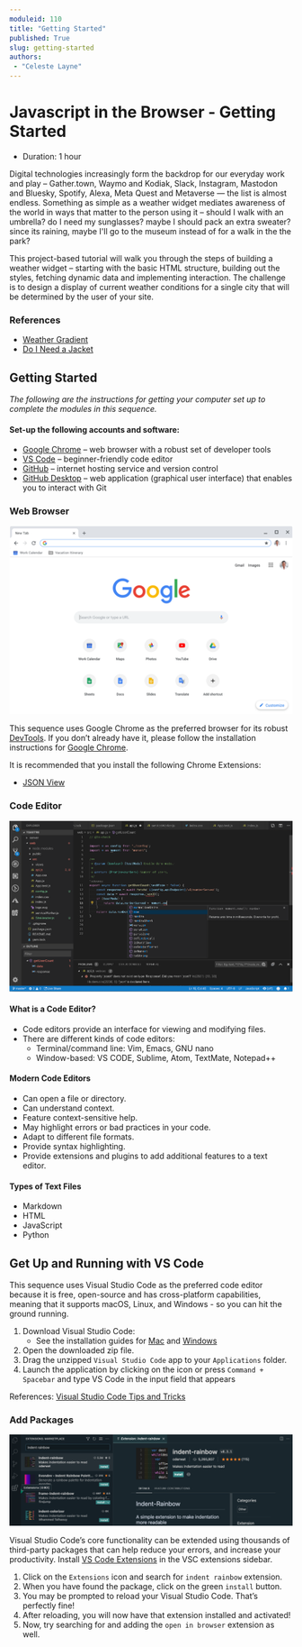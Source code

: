 ```yaml
---
moduleid: 110
title: "Getting Started"
published: True
slug: getting-started
authors:
 - "Celeste Layne"
---
```


# Javascript in the Browser - Getting Started

* Duration: 1 hour

Digital technologies increasingly form the backdrop for our everyday work and play – Gather.town, Waymo and Kodiak, Slack, Instagram, Mastodon and Bluesky, Spotify, Alexa, Meta Quest and Metaverse &mdash; the list is almost endless. Something as simple as a weather widget mediates awareness of the world in ways that matter to the person using it – should I walk with an umbrella? do I need my sunglasses? maybe I should pack an extra sweater? since its raining, maybe I'll go to the museum instead of for a walk in the the park?

This project-based tutorial will walk you through the steps of building a weather widget – starting with the basic HTML structure, building out the styles, fetching dynamic data and implementing interaction. The challenge is to design a display of current weather conditions for a single city that will be determined by the user of your site.

### References

* [Weather Gradient](https://weathergradient.com/)
* [Do I Need a Jacket](https://doineedajacket.com/)

## Getting Started

_The following are the instructions for getting your computer set up to complete the modules in this sequence._

#### Set-up the following accounts and software:

* [Google Chrome](https://www.google.com/chrome/downloads/) &ndash; web browser with a robust set of developer tools
* [VS Code](https://code.visualstudio.com/) &ndash; beginner-friendly code editor
* [GitHub](https://github.com/) &ndash; internet hosting service and version control 
* [GitHub Desktop](https://desktop.github.com/) &ndash; web application (graphical user interface) that enables you to interact with Git

### Web Browser

![google chrome browser](assets/google-chrome-01.png)

This sequence uses Google Chrome as the preferred browser for its robust [DevTools](https://developer.chrome.com/docs/devtools/). If you don’t already have it, please follow the installation instructions for [Google Chrome](https://www.google.com/chrome/downloads/).

It is recommended that you install the following Chrome Extensions:

* [JSON View](https://chrome.google.com/webstore/detail/jsonvue/chklaanhfefbnpoihckbnefhakgolnmc)

### Code Editor
![visual studio code](assets/visual-studio-code-01.png)

#### What is a Code Editor?

* Code editors provide an interface for viewing and modifying files.
* There are different kinds of code editors:
  * Terminal/command line: Vim, Emacs, GNU nano
  * Window-based: VS CODE, Sublime, Atom, TextMate, Notepad++

#### Modern Code Editors

* Can open a file or directory.
* Can understand context.
* Feature context-sensitive help.
* May highlight errors or bad practices in your code.
* Adapt to different file formats.
* Provide syntax highlighting. 
* Provide extensions and plugins to add additional features to a text editor.

#### Types of Text Files

* Markdown
* HTML
* JavaScript
* Python

## Get Up and Running with VS Code

This sequence uses Visual Studio Code as the preferred code editor because it is free, open-source and has cross-platform capabilities, meaning that it supports macOS, Linux, and Windows - so you can hit the ground running.

1. Download Visual Studio Code:
   * See the installation guides for [Mac](https://code.visualstudio.com/docs/setup/mac) and [Windows](https://code.visualstudio.com/docs/setup/windows)
2. Open the downloaded zip file.
3. Drag the unzipped `Visual Studio Code` app to your `Applications` folder.
4. Launch the application by clicking on the icon or press `Command + Spacebar` and type VS Code in the input field that appears

References: [Visual Studio Code Tips and Tricks](https://code.visualstudio.com/docs/getstarted/tips-and-tricks)

### Add Packages

![](./images/111/111-39.png)

Visual Studio Code’s core functionality can be extended using thousands of third-party packages that can help reduce your errors, and increase your productivity. Install [VS Code Extensions](https://code.visualstudio.com/docs/editor/extension-marketplace) in the VSC extensions sidebar.

1. Click on the `Extensions` icon and search for `indent rainbow` extension.
2. When you have found the package, click on the green `install` button.
3. You may be prompted to reload your Visual Studio Code. That’s perfectly fine!
4. After reloading, you will now have that extension installed and activated!
5. Now, try searching for and adding the `open in browser` extension as well.